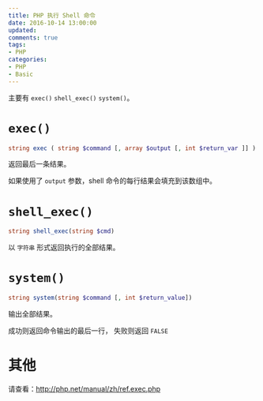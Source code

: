```yaml
---
title: PHP 执行 Shell 命令
date: 2016-10-14 13:00:00
updated:
comments: true
tags:
- PHP
categories:
- PHP
- Basic
---
```


主要有 `exec()` `shell_exec()` `system()`。

<!--more-->

# `exec()`

```php
string exec ( string $command [, array $output [, int $return_var ]] )
```

返回最后一条结果。

如果使用了 `output` 参数，shell 命令的每行结果会填充到该数组中。

# `shell_exec()`

```php
string shell_exec(string $cmd)
```

以 `字符串` 形式返回执行的全部结果。

# `system()`

```php
string system(string $command [, int $return_value])
```

输出全部结果。

成功则返回命令输出的最后一行， 失败则返回 `FALSE`

# 其他

请查看：http://php.net/manual/zh/ref.exec.php
